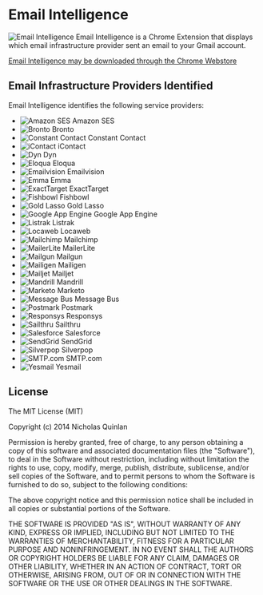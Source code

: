 # Email Intelligence

![Email Intelligence](https://raw.github.com/nquinlan/Email-Intelligence/master/icons/16x16.png) Email Intelligence is a Chrome Extension that displays which email infrastructure provider sent an email to your Gmail account.

[Email Intelligence may be downloaded through the Chrome Webstore](https://chrome.google.com/webstore/detail/email-intelligence/lfakdgkibojdjngeijmhbkmdkfnbfamm)

## Email Infrastructure Providers Identified

Email Intelligence identifies the following service providers:

* ![Amazon SES](https://raw.github.com/nquinlan/Email-Intelligence/master/providers/amazon-ses.png) Amazon SES
* ![Bronto](https://raw.github.com/nquinlan/Email-Intelligence/master/providers/bronto.png) Bronto
* ![Constant Contact](https://raw.github.com/nquinlan/Email-Intelligence/master/providers/constant-contact.png) Constant Contact
* ![iContact](https://raw.github.com/nquinlan/Email-Intelligence/master/providers/icontact.png) iContact
* ![Dyn](https://raw.github.com/nquinlan/Email-Intelligence/master/providers/dyn.png) Dyn
* ![Eloqua](https://raw.github.com/nquinlan/Email-Intelligence/master/providers/eloqua.png) Eloqua
* ![Emailvision](https://raw.github.com/nquinlan/Email-Intelligence/master/providers/emailvision.png) Emailvision
* ![Emma](https://raw.github.com/nquinlan/Email-Intelligence/master/providers/emma.png) Emma
* ![ExactTarget](https://raw.github.com/nquinlan/Email-Intelligence/master/providers/exacttarget.png) ExactTarget
* ![Fishbowl](https://raw.github.com/nquinlan/Email-Intelligence/master/providers/fishbowl.png) Fishbowl
* ![Gold Lasso](https://raw.github.com/nquinlan/Email-Intelligence/master/providers/gold-lasso.png) Gold Lasso
* ![Google App Engine](https://raw.github.com/nquinlan/Email-Intelligence/master/providers/google-app-engine.png) Google App Engine
* ![Listrak](https://raw.github.com/nquinlan/Email-Intelligence/master/providers/listrak.png) Listrak
* ![Locaweb](https://raw.github.com/nquinlan/Email-Intelligence/master/providers/locaweb.png) Locaweb
* ![Mailchimp](https://raw.github.com/nquinlan/Email-Intelligence/master/providers/mailchimp.png) Mailchimp
* ![MailerLite](https://raw.github.com/nquinlan/Email-Intelligence/master/providers/mailerlite.png) MailerLite
* ![Mailgun](https://raw.github.com/nquinlan/Email-Intelligence/master/providers/mailgun.png) Mailgun
* ![Mailigen](https://raw.github.com/nquinlan/Email-Intelligence/master/providers/mailigen.png) Mailigen
* ![Mailjet](https://raw.github.com/nquinlan/Email-Intelligence/master/providers/mailjet.png) Mailjet
* ![Mandrill](https://raw.github.com/nquinlan/Email-Intelligence/master/providers/mandrill.png) Mandrill
* ![Marketo](https://raw.github.com/nquinlan/Email-Intelligence/master/providers/marketo.png) Marketo
* ![Message Bus](https://raw.github.com/nquinlan/Email-Intelligence/master/providers/messagebus.png) Message Bus
* ![Postmark](https://raw.github.com/nquinlan/Email-Intelligence/master/providers/postmark.png) Postmark
* ![Responsys](https://raw.github.com/nquinlan/Email-Intelligence/master/providers/responsys.png) Responsys
* ![Sailthru](https://raw.github.com/nquinlan/Email-Intelligence/master/providers/sailthru.png) Sailthru
* ![Salesforce](https://raw.github.com/nquinlan/Email-Intelligence/master/providers/salesforce.png) Salesforce
* ![SendGrid](https://raw.github.com/nquinlan/Email-Intelligence/master/providers/sendgrid.png) SendGrid
* ![Silverpop](https://raw.github.com/nquinlan/Email-Intelligence/master/providers/silverpop.png) Silverpop
* ![SMTP.com](https://raw.github.com/nquinlan/Email-Intelligence/master/providers/smtp.com.png) SMTP.com
* ![Yesmail](https://raw.github.com/nquinlan/Email-Intelligence/master/providers/yesmail.png) Yesmail

## License

The MIT License (MIT)

Copyright (c) 2014 Nicholas Quinlan

Permission is hereby granted, free of charge, to any person obtaining a copy
of this software and associated documentation files (the "Software"), to deal
in the Software without restriction, including without limitation the rights
to use, copy, modify, merge, publish, distribute, sublicense, and/or sell
copies of the Software, and to permit persons to whom the Software is
furnished to do so, subject to the following conditions:

The above copyright notice and this permission notice shall be included in
all copies or substantial portions of the Software.

THE SOFTWARE IS PROVIDED "AS IS", WITHOUT WARRANTY OF ANY KIND, EXPRESS OR
IMPLIED, INCLUDING BUT NOT LIMITED TO THE WARRANTIES OF MERCHANTABILITY,
FITNESS FOR A PARTICULAR PURPOSE AND NONINFRINGEMENT. IN NO EVENT SHALL THE
AUTHORS OR COPYRIGHT HOLDERS BE LIABLE FOR ANY CLAIM, DAMAGES OR OTHER
LIABILITY, WHETHER IN AN ACTION OF CONTRACT, TORT OR OTHERWISE, ARISING FROM,
OUT OF OR IN CONNECTION WITH THE SOFTWARE OR THE USE OR OTHER DEALINGS IN
THE SOFTWARE.
